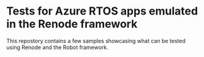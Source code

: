 # Tests for Azure RTOS apps emulated in the Renode framework

This repostory contains a few samples showcasing what can be tested using Renode and the Robot framework.